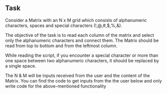## Task


Consider a Matrix with an N x M grid which consists of alphanumeric characters, spaces and special characters (!,@,#,$,%,&).

The objective of the task is to read each column of the matrix and select only the alphanumeric characters and connect them.
The Matrix should be read from top to bottom and from the leftmost column.

While reading the script, if you encounter a special character or more than one space between two alphanumeric characters, it
should be replaced by a single space. 

The N & M will be inputs received from the user and the content of the Matrix. You can find the code to get inputs from the
the user below and only write code for the above-mentioned functionality
